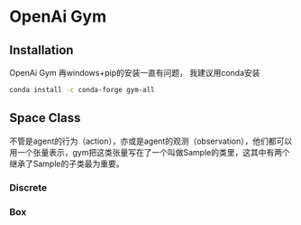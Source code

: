 # OpenAi Gym

## Installation
OpenAi Gym 再windows+pip的安装一直有问题， 我建议用conda安装

```bash
conda install -c conda-forge gym-all
```

## Space Class
不管是agent的行为（action），亦或是agent的观测（observation），他们都可以用一个张量表示，gym把这类张量写在了一个叫做Sample的类里，这其中有两个继承了Sample的子类最为重要。

### Discrete


### Box

